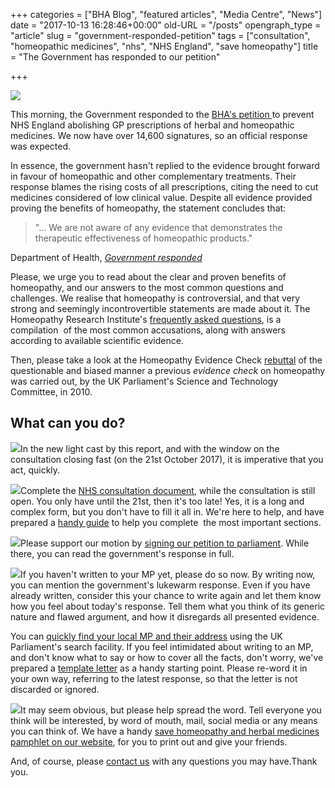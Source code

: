 +++
categories = ["BHA Blog", "featured articles", "Media Centre", "News"]
date = "2017-10-13 16:28:46+00:00"
old-URL = "/posts"
opengraph_type = "article"
slug = "government-responded-petition"
tags = ["consultation", "homeopathic medicines", "nhs", "NHS England", "save homeopathy"]
title = "The Government has responded to our petition"

+++

![](https://res.cloudinary.com/homeopathyuk/v1557403245/bha/Save-Homeopathy-and-Herbal-Medicines-on-the-NHS-300x169.jpeg)

This morning, the Government responded to the [BHA's petition ](https://petition.parliament.uk/petitions/200154)to prevent NHS England abolishing GP prescriptions of herbal and homeopathic medicines. We now have over 14,600 signatures, so an official response was expected.

In essence, the government hasn't replied to the evidence brought forward in favour of homeopathic and other complementary treatments. Their response blames the rising costs of all prescriptions, citing the need to cut medicines considered of low clinical value. Despite all evidence provided proving the benefits of homeopathy, the statement concludes that:

<blockquote>"... We are not aware of any evidence that demonstrates the therapeutic effectiveness of homeopathic products."</blockquote>

Department of Health, _[Government responded](https://petition.parliament.uk/petitions/200154#response-threshold)_

Please, we urge you to read about the clear and proven benefits of homeopathy, and our answers to the most common questions and challenges. We realise that homeopathy is controversial, and that very strong and seemingly incontrovertible statements are made about it. The Homeopathy Research Institute's [frequently asked questions](https://www.hri-research.org/resources/homeopathy-faqs/), is a compilation  of the most common accusations, along with answers according to available scientific evidence.

Then, please take a look at the Homeopathy Evidence Check [rebuttal](http://www.homeopathyevidencecheck.org/) of the questionable and biased manner a previous _evidence check_ on homeopathy was carried out, by the UK Parliament's Science and Technology Committee, in 2010.

## What can you do?

![](https://res.cloudinary.com/homeopathyuk/v1557403245/bha/NHS-England-2017-consultation-infographic-actions-you-can-take-1024x342.jpg)In the new light cast by this report, and with the window on the consultation closing fast (on the 21st October 2017), it is imperative that you act, quickly.

![](https://res.cloudinary.com/homeopathyuk/v1557403245/bha/complete-the-consultation-document-300x157.jpg)Complete the [NHS consultation document](https://www.engage.england.nhs.uk/consultation/items-routinely-prescribed/consultation/intro/), while the consultation is still open. You only have until the 21st, then it's too late! Yes, it is a long and complex form, but you don't have to fill it all in. We're here to help, and have prepared a [handy guide](http://localhost/bha-blog/notes-assist-completing-nhs-england-consultation/) to help you complete  the most important sections.

![](https://res.cloudinary.com/homeopathyuk/v1557403245/bha/sign-the-petition-mail-newsletter-300x111.jpg)Please support our motion by [signing our petition to parliament](https://petition.parliament.uk/petitions/200154#response-threshold). While there, you can read the government's response in full.

![](https://res.cloudinary.com/homeopathyuk/v1557403245/bha/write-to-your-mp-mail-newsletter-300x127.jpg)If you haven't written to your MP yet, please do so now. By writing now, you can mention the government's lukewarm response. Even if you have already written, consider this your chance to write again and let them know how you feel about today's response. Tell them what you think of its generic nature and flawed argument, and how it disregards all presented evidence.

You can [quickly find your local MP and their address](http://www.parliament.uk/mps-lords-and-offices/mps/) using the UK Parliament's search facility. If you feel intimidated about writing to an MP, and don't know what to say or how to cover all the facts, don't worry, we've prepared a [template letter](https://res.cloudinary.com/homeopathyuk/v1557403245/bha/NHS-England-Consultation-letter-to-MPs.docx) as a handy starting point. Please re-word it in your own way, referring to the latest response, so that the letter is not discarded or ignored.

![](https://res.cloudinary.com/homeopathyuk/v1557403245/bha/spread-the-word-mail-newsletter-300x129.jpg)It may seem obvious, but please help spread the word. Tell everyone you think will be interested, by word of mouth, mail, social media or any means you can think of. We have a handy [save homeopathy and herbal medicines pamphlet on our website](https://res.cloudinary.com/homeopathyuk/v1557403245/bha/NHS-England-2017-consultation-infographic-BHA-1.pdf), for you to print out and give your friends.

And, of course, please [contact us](http://localhost/contact/) with any questions you may have.Thank you.

